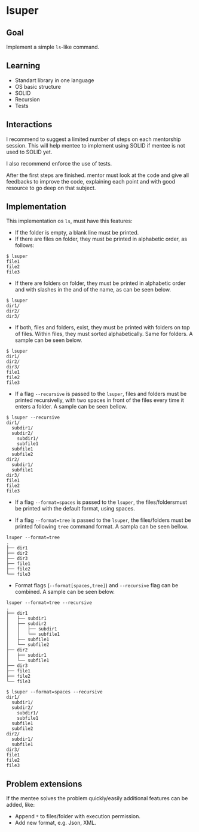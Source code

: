 # lsuper

## Goal

Implement a simple `ls`-like command.

## Learning

- Standart library in one language
- OS basic structure
- SOLID
- Recursion
- Tests

## Interactions

I recommend to suggest a limited number of steps on each mentorship session.
This will help mentee to implement using SOLID if mentee is not used to SOLID
yet.

I also recommend enforce the use of tests.

After the first steps are finished. mentor must look at the code and give all
feedbacks to improve the code, explaining each point and with good resource to
go deep on that subject.

## Implementation

This implementation os `ls`, must have this features:

- If the folder is empty, a blank line must be printed.
- If there are files on folder, they must be printed in alphabetic order, as
follows:

```
$ lsuper
file1
file2
file3
```

- If there are folders on folder, they must be printed in alphabetic order and
with slashes in the and of the name, as can be seen below.

```
$ lsuper
dir1/
dir2/
dir3/
```

- If both, files and folders, exist, they must be printed with folders on top
of files. Within files, they must sorted alphabetically. Same for folders. A
sample can be seen below.

```
$ lsuper
dir1/
dir2/
dir3/
file1
file2
file3
```

- If a flag `--recursive` is passed to the `lsuper`, files and folders must be
printed recursivelly, with two spaces in front of the files every time it
enters a folder. A sample can be seen bellow.

```
$ lsuper --recursive
dir1/
  subdir1/
  subdir2/
    subdir1/
    subfile1
  subfile1
  subfile2
dir2/
  subdir1/
  subfile1
dir3/
file1
file2
file3
```

- If a flag `--format=spaces` is passed to the `lsuper`, the files/foldersmust
be printed with the default format, using spaces.

- If a flag `--format=tree` is passed to the `lsuper`, the files/folders must
be printed following `tree` command format. A sampla can be seen bellow.

```
lsuper --format=tree
.
├── dir1
├── dir2
├── dir3
├── file1
├── file2
└── file3
```

- Format flags (`--format[spaces,tree]`) and `--recursive` flag can be
combined. A sample can be seen below.

```
lsuper --format=tree --recursive
.
├── dir1
│   ├── subdir1
│   ├── subdir2
│   │   ├── subdir1
│   │   └── subfile1
│   ├── subfile1
│   └── subfile2
├── dir2
│   ├── subdir1
│   └── subfile1
├── dir3
├── file1
├── file2
└── file3

$ lsuper --format=spaces --recursive
dir1/
  subdir1/
  subdir2/
    subdir1/
    subfile1
  subfile1
  subfile2
dir2/
  subdir1/
  subfile1
dir3/
file1
file2
file3
```

## Problem extensions
If the mentee solves the problem quickly/easily additional features can be
added, like:

- Append `*` to files/folder with execution permission.
- Add new format, e.g. Json, XML.
